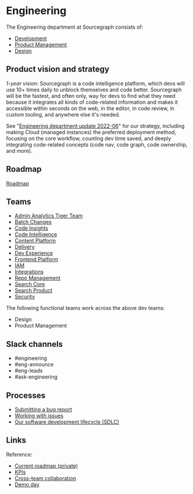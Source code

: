 # Engineering

The Engineering department at Sourcegraph consists of:

- [Development](dev/index.md)
- [Product Management](product/index.md)
- [Design](design/index.md)

## Product vision and strategy

_1-year vision:_ Sourcegraph is a code intelligence platform, which devs will use 10+ times daily to unblock themselves and code better. Sourcegraph will be the fastest, and often only, way for devs to find what they need because it integrates all kinds of code-related information and makes it accessible within seconds on the web, in the editor, in code review, in custom tooling, and anywhere else it's needed.

See "[Engineering department update 2022-06](https://docs.google.com/document/d/1YezFhbIsH8YHRLRdwZ-qUK1Z4aogM04_8IqxJpUX-nY/edit#)" for our strategy, including making Cloud (managed instances) the preferred deployment method, focusing on the core workflow, counting dev time saved, and deeply integrating code-related concepts (code nav, code graph, code ownership, and more).

## Roadmap

[Roadmap](https://docs.google.com/document/d/1ICtf7Hpt5opOngS9fe1T0ETX_MTMBiuPwVeKG9cAQX0/edit)

## Teams

- [Admin Analytics Tiger Team](teams/admin-analytics/index.md)
- [Batch Changes](teams/batch-changes/index.md)
- [Code Insights](teams/code-insights/index.md)
- [Code Intelligence](teams/code-intelligence/index.md)
- [Content Platform](teams/content-platform/index.md)
- [Delivery](teams/delivery/index.md)
- [Dev Experience](teams/dev-experience/index.md)
- [Frontend Platform](teams/frontend-platform/index.md)
- [IAM](teams/iam/index.md)
- [Integrations](teams/integrations/index.md)
- [Repo Management](teams/repo-management/index.md)
- [Search Core](teams/search/core.md)
- [Search Product](teams/search/product.md)
- [Security](teams/security/index.md)

The following functional teams work across the above dev teams:

- Design
- Product Management

## Slack channels

- #engineering
- #eng-announce
- #eng-leads
- #ask-engineering

## Processes

- [Submitting a bug report](submitting-a-bug-report.md)
- [Working with issues](working-with-issues.md)
- [Our software development lifecycle (SDLC)](sdlc.md)

## Links

Reference:

- [Current roadmap (private)](https://github.com/orgs/sourcegraph/projects/214/views/21)
- [KPIs](https://sourcegraph.looker.com/boards/20)
- [Cross-team collaboration](cross-team-collab.md)
- [Demo day](demo-day.md)
